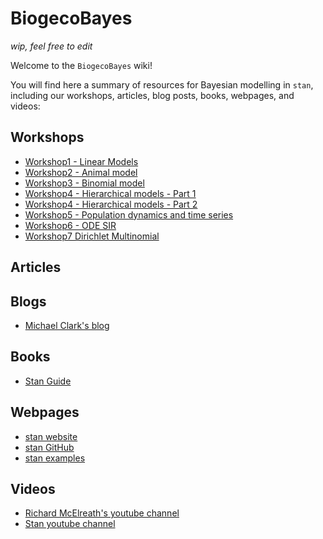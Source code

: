 # BiogecoBayes

*wip, feel free to edit*

Welcome to the `BiogecoBayes` wiki!

You will find here a summary of resources for Bayesian modelling in `stan`, including our workshops, articles, blog posts, books, webpages, and videos:

## Workshops

* [Workshop1 - Linear Models](https://juliettearchambeau.github.io/BiogecoBayes/workshop1_LinearModels.html)
* [Workshop2 - Animal model](https://juliettearchambeau.github.io/BiogecoBayes/Animal.html)
* [Workshop3 - Binomial model](https://juliettearchambeau.github.io/BiogecoBayes/workshop3_BinomialModels.html)
* [Workshop4 - Hierarchical models - Part 1](https://juliettearchambeau.github.io/BiogecoBayes/Workshop4_HierarchicalModels_Part1.html)
* [Workshop4 - Hierarchical models - Part 2](https://juliettearchambeau.github.io/BiogecoBayes/Workshop4_HierarchicalModels_Part2.html.zip)
* [Workshop5 - Population dynamics and time series](https://juliettearchambeau.github.io/BiogecoBayes/workshop5_populationDynamics_and_timeSeries.html)
* [Workshop6 - ODE SIR](https://juliettearchambeau.github.io/BiogecoBayes/workshop6_ODE_SIR.html)
* [Workshop7 Dirichlet Multinomial](https://juliettearchambeau.github.io/BiogecoBayes/Workshop7_DirichletMultinomial.html)

## Articles

## Blogs

* [Michael Clark's blog]( http://m-clark.github.io/workshops/bayesian/index.html#home)

## Books

* [Stan Guide](https://mc-stan.org/docs/2_21/stan-users-guide/index.html)

## Webpages

* [stan website](https://mc-stan.org/)
* [stan GitHub](https://github.com/stan-dev)
* [stan examples](https://github.com/stan-dev/example-models/wiki)

## Videos

* [Richard McElreath's youtube channel](https://www.youtube.com/channel/UCNJK6_DZvcMqNSzQdEkzvzA)
* [Stan youtube channel](https://www.youtube.com/channel/UCwgN5srGpBH4M-Zc2cAluOA)

